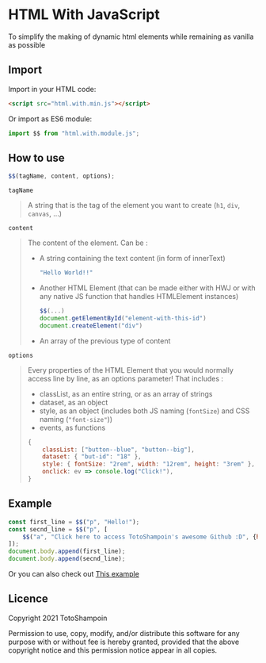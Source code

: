 # HTML With JavaScript
To simplify the making of dynamic html elements while remaining as vanilla as possible

## Import
Import in your HTML code:
```html
<script src="html.with.min.js"></script>
```
Or import as ES6 module:
```js
import $$ from "html.with.module.js";
```

## How to use
```js
$$(tagName, content, options);
```
`tagName`
> A string that is the tag of the element you want to create (`h1`, `div`, `canvas`, ...) 

`content`
> The content of the element. Can be :
>  -  A string containing the text content (in form of innerText)
>     ```js
>     "Hello World!!"
>     ```
>  -  Another HTML Element (that can be made either with HWJ or with any native JS function that handles HTMLElement instances)
>     ```js
>     $$(...)
>     document.getElementById("element-with-this-id")
>     document.createElement("div")
>     ```
>  -  An array of the previous type of content

`options`
> Every properties of the HTML Element that you would normally access line by line, as an options parameter! That includes :
>  -  classList, as an entire string, or as an array of strings
>  -  dataset, as an object
>  -  style, as an object (includes both JS naming (`fontSize`) and CSS naming (`"font-size"`))
>  -  events, as functions
> ```js
> {
>     classList: ["button--blue", "button--big"],
>     dataset: { "but-id": "18" },
>     style: { fontSize: "2rem", width: "12rem", height: "3rem" },
>     onclick: ev => console.log("Click!"),
> }
> ```

## Example
```js
const first_line = $$("p", "Hello!");
const secnd_line = $$("p", [
    $$("a", "Click here to access TotoShampoin's awesome Github :D", {href: "https://github.com/TotoShampoin"});
]);
document.body.append(first_line);
document.body.append(secnd_line);
```
Or you can also check out [This example](./example/index.html)

## Licence

Copyright 2021 TotoShampoin

Permission to use, copy, modify, and/or distribute this software for any purpose with or without fee is hereby granted, provided that the above copyright notice and this permission notice appear in all copies.